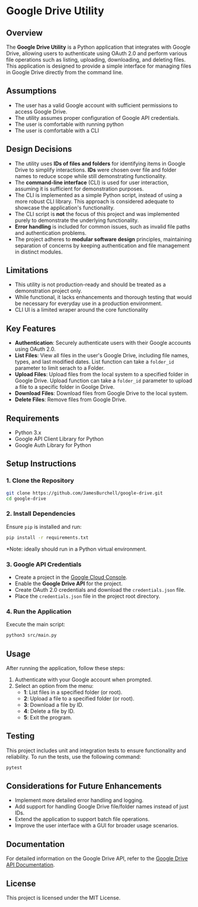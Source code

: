 # Google Drive Utility

## Overview
The **Google Drive Utility** is a Python application that integrates with Google Drive, allowing users to authenticate using OAuth 2.0 and perform various file operations such as listing, uploading, downloading, and deleting files. This application is designed to provide a simple interface for managing files in Google Drive directly from the command line.

## Assumptions
- The user has a valid Google account with sufficient permissions to access Google Drive.
- The utility assumes proper configuration of Google API credentials.
- The user is comfortable with running python
- The user is comfortable with a CLI

## Design Decisions
- The utility uses **IDs of files and folders** for identifying items in Google Drive to simplify interactions. **IDs** were chosen over file and folder names to reduce scope while still demonstrating functionality.
- The **command-line interface** (CLI) is used for user interaction, assuming it is sufficient for demonstration purposes.
- The CLI is implemented as a simple Python script, instead of using a more robust CLI library. This approach is considered adequate to showcase the application's functionality.
- The CLI script is **not** the focus of this project and was implemented purely to demonstrate the underlying functionality.
- **Error handling** is included for common issues, such as invalid file paths and authentication problems.
- The project adheres to **modular software design** principles, maintaining separation of concerns by keeping authentication and file management in distinct modules.

## Limitations
- This utility is not production-ready and should be treated as a demonstration project only.
- While functional, it lacks enhancements and thorough testing that would be necessary for everyday use in a production environment.
- CLI UI is a limited wraper around the core functionality

## Key Features
- **Authentication**: Securely authenticate users with their Google accounts using OAuth 2.0.
- **List Files**: View all files in the user's Google Drive, including file names, types, and last modified dates. List function can take a `folder_id` parameter to limit serach to a Folder.
- **Upload Files**: Upload files from the local system to a specified folder in Google Drive. Upload function can take a `folder_id` parameter to upload a file to a specific folder in Goolge Drive.
- **Download Files**: Download files from Google Drive to the local system.
- **Delete Files**: Remove files from Google Drive.

## Requirements
- Python 3.x
- Google API Client Library for Python
- Google Auth Library for Python

## Setup Instructions

### 1. Clone the Repository
```bash
git clone https://github.com/JamesBurchell/google-drive.git
cd google-drive
```

### 2. Install Dependencies
Ensure `pip` is installed and run:
```bash
pip install -r requirements.txt
```
*Note: ideally should run in a Python virtual environment.

### 3. Google API Credentials
- Create a project in the [Google Cloud Console](https://console.cloud.google.com/).
- Enable the **Google Drive API** for the project.
- Create OAuth 2.0 credentials and download the `credentials.json` file.
- Place the `credentials.json` file in the project root directory.

### 4. Run the Application
Execute the main script:
```bash
python3 src/main.py
```

## Usage

After running the application, follow these steps:

1. Authenticate with your Google account when prompted.
2. Select an option from the menu:
   - **1**: List files in a specified folder (or root).
   - **2**: Upload a file to a specified folder (or root).
   - **3**: Download a file by ID.
   - **4**: Delete a file by ID.
   - **5**: Exit the program.

## Testing

This project includes unit and integration tests to ensure functionality and reliability. To run the tests, use the following command:
```bash
pytest
```

## Considerations for Future Enhancements
- Implement more detailed error handling and logging.
- Add support for handling Google Drive file/folder names instead of just IDs.
- Extend the application to support batch file operations.
- Improve the user interface with a GUI for broader usage scenarios.

## Documentation
For detailed information on the Google Drive API, refer to the [Google Drive API Documentation](https://developers.google.com/drive).

## License
This project is licensed under the MIT License.
